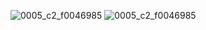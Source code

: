 
![0005_c2_f0046985](https://user-images.githubusercontent.com/60573146/171553914-90e4ccdb-e132-4906-82e5-b3873bfa6407.jpg)
![0005_c2_f0046985](https://user-images.githubusercontent.com/60573146/171553917-a8178e48-43f5-4377-97cd-380b74ef8459.jpg)
